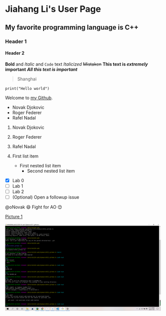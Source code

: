 # Jiahang Li's User Page

## My favorite programming language is C++

### Header 1
#### Header 2

**Bold** and _Italic_ and `Code` text
*Italicized*
~~Mistaken~~
**This text is _extremely_ important**
***All this text is important***

>Shanghai

```
print("Hello world")
```
Welcome to [my Github](https://github.com/Djokovic0311 "Section Link").


- Novak Djokovic
- Roger Federer
- Rafel Nadal

1. Novak Djokovic
2. Roger Federer
3. Rafel Nadal

1. First list item
   - First nested list item
     - Second nested list item

- [x] Lab 0
- [ ] Lab 1
- [ ] Lab 2
- [ ] \(Optional) Open a followup issue

@oNovak :smile: Fight for AO :blush:


[Picture 1](./Part2-git1.png)

![](https://github.com/Djokovic0311/Djokovic0311.github.io/raw/add-read-me/Part2-git1.png) 
